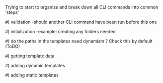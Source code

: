 Trying to start to organize and break down all CLI commands into common 'steps'

#) validation
  -should another CLI command have been run before this one

#) initialization
  -example: creating any folders needed

#) do the paths in the templates need dynamism ? Check this by default (ToDO)

#) getting template data

#) adding dynamic templates

#) adding static templates
